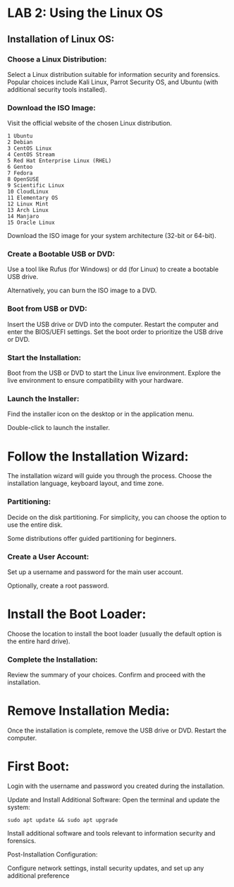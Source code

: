 # LAB 2: Using the Linux OS

 <h2> Installation of Linux OS: </h2>

 <h3> Choose a Linux Distribution: </h3> 
 
Select a Linux distribution suitable for information security and forensics. Popular choices include Kali Linux, Parrot Security OS, and Ubuntu (with additional security tools installed).

<h3>Download the ISO Image:</h3> 

Visit the official website of the chosen Linux distribution.
```
1 Ubuntu
2 Debian
3 CentOS Linux
4 CentOS Stream
5 Red Hat Enterprise Linux (RHEL)
6 Gentoo
7 Fedora
8 OpenSUSE
9 Scientific Linux
10 CloudLinux
11 Elementary OS
12 Linux Mint
13 Arch Linux
14 Manjaro
15 Oracle Linux 
```

Download the ISO image for your system architecture (32-bit or 64-bit).

<h3>Create a Bootable USB or DVD:</h3> 

Use a tool like Rufus (for Windows) or dd (for Linux) to create a bootable USB drive.

Alternatively, you can burn the ISO image to a DVD.

<h3>Boot from USB or DVD:</h3> 

Insert the USB drive or DVD into the computer. Restart the computer and enter the BIOS/UEFI settings. Set the boot order to prioritize the USB drive or DVD.

<h3>Start the Installation:</h3> 

Boot from the USB or DVD to start the Linux live environment. Explore the live environment to ensure compatibility with your hardware.

<h3> Launch the Installer:</h3>

Find the installer icon on the desktop or in the application menu.

Double-click to launch the installer.

# Follow the Installation Wizard:
The installation wizard will guide you through the process.
Choose the installation language, keyboard layout, and time zone.

<h3>Partitioning:</h3> 

Decide on the disk partitioning. For simplicity, you can choose the option to use the entire disk.

Some distributions offer guided partitioning for beginners.

<h3>Create a User Account:</h3> 

Set up a username and password for the main user account.

Optionally, create a root password.

# Install the Boot Loader:

Choose the location to install the boot loader (usually the default option is the entire hard drive).

<h3>Complete the Installation:</h3> 

Review the summary of your choices. Confirm and proceed with the installation.

# Remove Installation Media:

Once the installation is complete, remove the USB drive or DVD. Restart the computer.

# First Boot:

Login with the username and password you created during the installation.

Update and Install Additional Software: Open the terminal and update the system: 

`sudo apt update && sudo apt upgrade`

Install additional software and tools relevant to information security and forensics.

Post-Installation Configuration:

Configure network settings, install security updates, and set up any additional preference

